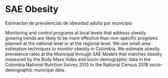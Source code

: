 # SAE Obesity
Estimacion de prevalencias de obesidad adulta por municipio

Monitoring and control programs at local levels that address obesity growing trends are likely to be more effective than non-specific programs planned at the national level or at the regional level.  We use small area estimation techniques to monitor obesity in Colombia. We estimate obesity prevalence rates at the Municipal through SAE Models that matches obesity measured by the Body Mass Index and socio-demographic data in the Colombia National Nutrition Survey 2015 to the National Census 2018 socio-demographic municipal data.
